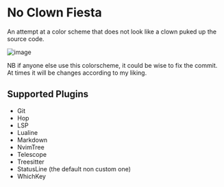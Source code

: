 # No Clown Fiesta

An attempt at a color scheme that does not look like a clown puked up the source code.

![image](https://gustafrydholm.xyz/images/no-clown-fiesta.png)

NB if anyone else use this colorscheme, it could be wise to fix the commit. At times it will be changes according to my liking.

## Supported Plugins

- Git
- Hop
- LSP
- Lualine
- Markdown
- NvimTree
- Telescope
- Treesitter
- StatusLine (the default non custom one)
- WhichKey
